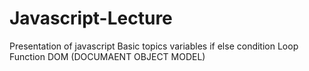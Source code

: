 # Javascript-Lecture
Presentation of javascript 
Basic topics 
variables
if else condition
Loop
Function
DOM (DOCUMAENT OBJECT MODEL)

